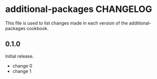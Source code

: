 # additional-packages CHANGELOG

This file is used to list changes made in each version of the additional-packages cookbook.

## 0.1.0

Initial release.

- change 0
- change 1
